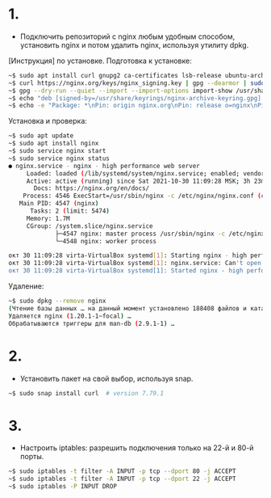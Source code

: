 # 1. 
- Подключить репозиторий с nginx любым удобным способом, установить nginx и потом удалить nginx, используя утилиту dpkg.

[Инструкция] по установке.
Подготовка к установке:
```sh
~$ sudo apt install curl gnupg2 ca-certificates lsb-release ubuntu-archive-keyring
~$ curl https://nginx.org/keys/nginx_signing.key | gpg --dearmor | sudo tee /usr/share/keyrings/nginx-archive-keyring.gpg >/dev/null
~$ gpg --dry-run --quiet --import --import-options import-show /usr/share/keyrings/nginx-archive-keyring.gpg
~$ echo "deb [signed-by=/usr/share/keyrings/nginx-archive-keyring.gpg] \ http://nginx.org/packages/ubuntu `lsb_release -cs` nginx" | sudo tee /etc/apt/sources.list.d/nginx.list
~$ echo -e "Package: *\nPin: origin nginx.org\nPin: release o=nginx\nPin-Priority: 900\n" | sudo tee /etc/apt preferences.d/99nginx
```
Установка и проверка:
```sh
~$ sudo apt update
~$ sudo apt install nginx
~$ sudo service nginx start
~$ sudo service nginx status
● nginx.service - nginx - high performance web server
     Loaded: loaded (/lib/systemd/system/nginx.service; enabled; vendor preset: enabled)
     Active: active (running) since Sat 2021-10-30 11:09:28 MSK; 3h 23min ago
       Docs: https://nginx.org/en/docs/
    Process: 4546 ExecStart=/usr/sbin/nginx -c /etc/nginx/nginx.conf (code=exited, status=0/SUCCESS)
   Main PID: 4547 (nginx)
      Tasks: 2 (limit: 5474)
     Memory: 1.7M
     CGroup: /system.slice/nginx.service
             ├─4547 nginx: master process /usr/sbin/nginx -c /etc/nginx/nginx.conf
             └─4548 nginx: worker process

окт 30 11:09:28 virta-VirtualBox systemd[1]: Starting nginx - high performance web server...
окт 30 11:09:28 virta-VirtualBox systemd[1]: nginx.service: Can't open PID file /run/nginx.pid (yet?) after start: Operation not permitted
окт 30 11:09:28 virta-VirtualBox systemd[1]: Started nginx - high performance web server.
```
Удаление:
```sh
~$ sudo dpkg --remove nginx
(Чтение базы данных … на данный момент установлено 188408 файлов и каталогов.)
Удаляется nginx (1.20.1-1~focal) …
Обрабатываются триггеры для man-db (2.9.1-1) …
```

# 2. 
- Установить пакет на свой выбор, используя snap.
```sh
~$ sudo snap install curl  # version 7.79.1
```

# 3. 
- Настроить iptables: разрешить подключения только на 22-й и 80-й порты.
```sh
~$ sudo iptables -t filter -A INPUT -p tcp --dport 80 -j ACCEPT
~$ sudo iptables -t filter -A INPUT -p tcp --dport 22 -j ACCEPT
~$ sudo iptables -P INPUT DROP
```

[Иструкция]: <https://nginx.org/ru/linux_packages.html>
